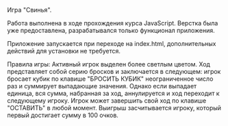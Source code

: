 Игра "Свинья".

Работа выполнена в ходе прохождения курса JavaScript. Верстка была уже предоставлена, разрабатывался только функционал приложения.

Приложение запускается при переходе на index.html, дополнительных действий для установки не требуется. 

Правила игры:
Активный игрок выделен более светлым цветом. 
Ход представляет собой серию бросков и заключается в следующем: игрок бросает кубик по клавише "БРОСИТЬ КУБИК" неограниченное число раз и суммирует выпадающие значения.
Однако если выпадает единица, вся сумма, набранная за ход, аннулируется и ход переходит к следующему игроку.
Игрок может завершить свой ход по клавише "ОСТАВИТЬ" в любой момент.
Выигрыш засчитывается игроку, который первый достигает сумму в 100 очков. 
